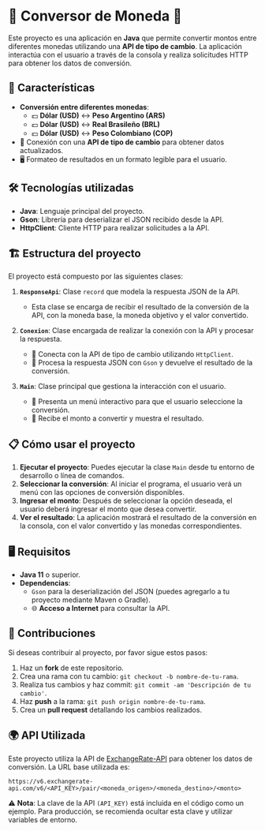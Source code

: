 # 💸 **Conversor de Moneda** 💸

Este proyecto es una aplicación en **Java** que permite convertir montos entre diferentes monedas utilizando una **API de tipo de cambio**. La aplicación interactúa con el usuario a través de la consola y realiza solicitudes HTTP para obtener los datos de conversión.

## 🚀 Características

- **Conversión entre diferentes monedas**:
  - 💵 **Dólar (USD)** ↔ **Peso Argentino (ARS)**
  - 💵 **Dólar (USD)** ↔ **Real Brasileño (BRL)**
  - 💵 **Dólar (USD)** ↔ **Peso Colombiano (COP)**
- 🔄 Conexión con una **API de tipo de cambio** para obtener datos actualizados.
- 🖥️ Formateo de resultados en un formato legible para el usuario.

## 🛠️ Tecnologías utilizadas

- **Java**: Lenguaje principal del proyecto.
- **Gson**: Librería para deserializar el JSON recibido desde la API.
- **HttpClient**: Cliente HTTP para realizar solicitudes a la API.

## 🏗️ Estructura del proyecto

El proyecto está compuesto por las siguientes clases:

1. **`ResponseApi`**: Clase `record` que modela la respuesta JSON de la API.
   - Esta clase se encarga de recibir el resultado de la conversión de la API, con la moneda base, la moneda objetivo y el valor convertido.

2. **`Conexion`**: Clase encargada de realizar la conexión con la API y procesar la respuesta.
   - 🔌 Conecta con la API de tipo de cambio utilizando `HttpClient`.
   - 📡 Procesa la respuesta JSON con `Gson` y devuelve el resultado de la conversión.

3. **`Main`**: Clase principal que gestiona la interacción con el usuario.
   - 💬 Presenta un menú interactivo para que el usuario seleccione la conversión.
   - 🧮 Recibe el monto a convertir y muestra el resultado.

## 📋 Cómo usar el proyecto

1. **Ejecutar el proyecto**: Puedes ejecutar la clase `Main` desde tu entorno de desarrollo o línea de comandos.
2. **Seleccionar la conversión**: Al iniciar el programa, el usuario verá un menú con las opciones de conversión disponibles.
3. **Ingresar el monto**: Después de seleccionar la opción deseada, el usuario deberá ingresar el monto que desea convertir.
4. **Ver el resultado**: La aplicación mostrará el resultado de la conversión en la consola, con el valor convertido y las monedas correspondientes.

## 🖥️ Requisitos

- **Java 11** o superior.
- **Dependencias**: 
  - `Gson` para la deserialización del JSON (puedes agregarlo a tu proyecto mediante Maven o Gradle).
  - 🌐 **Acceso a Internet** para consultar la API.

## 🤝 Contribuciones

Si deseas contribuir al proyecto, por favor sigue estos pasos:
1. Haz un **fork** de este repositorio.
2. Crea una rama con tu cambio: `git checkout -b nombre-de-tu-rama`.
3. Realiza tus cambios y haz commit: `git commit -am 'Descripción de tu cambio'`.
4. Haz **push** a la rama: `git push origin nombre-de-tu-rama`.
5. Crea un **pull request** detallando los cambios realizados.

## 🌍 API Utilizada

Este proyecto utiliza la API de [ExchangeRate-API](https://www.exchangerate-api.com/) para obtener los datos de conversión. La URL base utilizada es:

  ```https://v6.exchangerate-api.com/v6/<API_KEY>/pair/<moneda_origen>/<moneda_destino>/<monto>```

⚠️ **Nota**: La clave de la API `(API_KEY)` está incluida en el código como un ejemplo. Para producción, se recomienda ocultar esta clave y utilizar variables de entorno.

